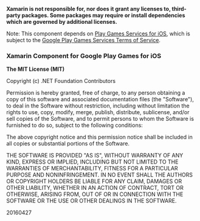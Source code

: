 **Xamarin is not responsible for, nor does it grant any licenses to, third-party packages. Some packages may require or install dependencies which are governed by additional licenses.**

Note: This component depends on [Play Games Services for iOS](https://developers.google.com/games/services/ios/quickstart), which is subject to the [
Google Play Games Services Terms of Service](https://developers.google.com/games/services/terms).

### Xamarin Component for Google Play Games for iOS

**The MIT License (MIT)**

Copyright (c) .NET Foundation Contributors

Permission is hereby granted, free of charge, to any person obtaining a copy of this software and associated documentation files (the "Software"), to deal in the Software without restriction, including without limitation the rights to use, copy, modify, merge, publish, distribute, sublicense, and/or sell copies of the Software, and to permit persons to whom the Software is furnished to do so, subject to the following conditions:

The above copyright notice and this permission notice shall be included in all copies or substantial portions of the Software.

THE SOFTWARE IS PROVIDED "AS IS", WITHOUT WARRANTY OF ANY KIND, EXPRESS OR IMPLIED, INCLUDING BUT NOT LIMITED TO THE WARRANTIES OF MERCHANTABILITY, FITNESS FOR A PARTICULAR PURPOSE AND NONINFRINGEMENT. IN NO EVENT SHALL THE AUTHORS OR COPYRIGHT HOLDERS BE LIABLE FOR ANY CLAIM, DAMAGES OR OTHER LIABILITY, WHETHER IN AN ACTION OF CONTRACT, TORT OR OTHERWISE, ARISING FROM, OUT OF OR IN CONNECTION WITH THE SOFTWARE OR THE USE OR OTHER DEALINGS IN THE SOFTWARE.

20160427